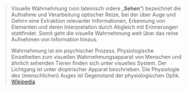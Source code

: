 > Visuelle Wahrnehmung (von lateinisch videre „**Sehen**“) bezeichnet die Aufnahme und Verarbeitung optischer Reize, bei der über Auge und Gehirn eine Extraktion relevanter Informationen, Erkennung von Elementen und deren Interpretation durch Abgleich mit Erinnerungen stattfindet. Somit geht die visuelle Wahrnehmung weit über das reine Aufnehmen von Information hinaus.
>
> Wahrnehmung ist ein psychischer Prozess. Physiologische Einzelheiten zum visuellen Wahrnehmungsapparat von Menschen und ähnlich sehenden Tieren finden sich unter visuelles System. Der Lichtgang ist unter dioptrischer Apparat beschrieben. Die Physiologie des (menschlichen) Auges ist Gegenstand der physiologischen Optik.
> [Wikipedia](https://de.wikipedia.org/wiki/Visuelle%20Wahrnehmung)